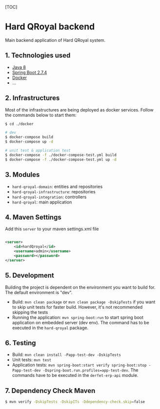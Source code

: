 [TOC]

# Hard QRoyal backend

Main backend application of Hard QRoyal system.

## 1. Technologies used

- [Java 8](https://www.oracle.com/java/technologies/downloads/#java8)
- [Spring Boot 2.7.4](https://spring.io/projects/spring-boot)
- [Docker](https://docs.docker.com/get-docker/)
- ...

## 2. Infrastructures

Most of the infrastructures are being deployed as docker services. Follow the commands below to start them:

```bash
$ cd ./docker

# dev
$ docker-compose build
$ docker-compose up -d

# unit test & application test
$ docker-compose -f ./docker-compose-test.yml build
$ docker-compose -f ./docker-compose-test.yml up -d

```

## 3. Modules

- `hard-qroyal-domain`: entities and repositories
- `hard-qroyal-infrastructure`: repositories
- `hard-qroyal-integration`: controllers
- `hard-qroyal`: main application

## 4. Maven Settings

Add this `server` to your maven settings.xml file

```xml

<server>
    <id>hardQroyal</id>
    <username>admin</username>
    <password></password>
</server>
``` 

## 5. Development

Building the project is dependent on the environment you want to build for. The default environment is "dev".

- Build: `mvn clean package` or `mvn clean package -DskipTests` if you want to skip unit tests for faster build.
  However, it's not recommended skipping the tests
- Running the application: `mvn spring-boot:run` to start spring boot application on embedded server (dev env). The
  command has to be executed in the `hard-qroyal` package.

## 6. Testing

- Build: `mvn clean install -Papp-test-dev -DskipTests`
- Unit tests: `mvn test`
- Application
  tests: `mvn spring-boot:start verify spring-boot:stop -Papp-test-dev -Dspring-boot.run.profiles=app-test-dev`. The
  commands have to be executed in the `derfet-erp-api` module.

## 7. Dependency Check Maven

```bash
$ mvn verify -DskipTests -DskipITs -Ddependency-check.skip=false
```
